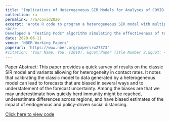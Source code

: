 ```yaml
---
title: "Implications of Heterogeneous SIR Models for Analyses of COVID-19"
collection: ra
permalink: /ra/covid2020
excerpt: 'Wrote R code to program a heterogeneous SIR model with multipopulations differing in their "activity" levels. Model versions include uniform matching and homophilic matching behaviors; I also produced relevant graphs with ggplot2. <br/> 
<br/> 
Developed a "Testing Pods" algorithm simulating the effectiveness of testing procedures with a realistic model of disease progression. The program is written in R and simulates, in continuous time, the evolution of a disease outbreak that starts with a single infected individual, keeping track of an ever increasing population of affected individuals that that has N members at each t. <br/><img src="/images/34-1.png">'
date: 2020-06-11
venue: 'NBER Working Papers'
paperurl: 'https://www.nber.org/papers/w27373'
#citation: 'Your Name, You. (2010). &quot;Paper Title Number 2.&quot; <i>Journal 1</i>. 1(2).'
---
```

Paper Abstract: This paper provides a quick survey of results on the classic SIR model and variants allowing for heterogeneity in contact rates. It notes that calibrating the classic model to data generated by a heterogeneous model can lead to forecasts that are biased in several ways and to understatement of the forecast uncertainty. Among the biases are that we may underestimate how quickly herd immunity might be reached, underestimate differences across regions, and have biased estimates of the impact of endogenous and policy-driven social distancing.

[Click here to view code](https://github.com/bryansashakim/covid19_GlennEllison)
